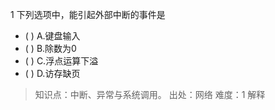 1
下列选项中，能引起外部中断的事件是
- ( ) A.键盘输入 
- ( ) B.除数为0 
- ( ) C.浮点运算下溢 
- ( ) D.访存缺页

> 知识点：中断、异常与系统调用。
> 出处：网络
> 难度：1
> 解释
